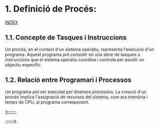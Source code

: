 # 1. Definició de Procés:
[INDEX](https://github.com/rramonb-esliceu/rramonb-esliceu/blob/master/sistemes/processos/00_Introduccio.md)
## 1.1. Concepte de Tasques i Instruccions
Un procés, en el context d'un sistema operatiu, representa l'execució d'un programa. Aquest programa pot consistir en una sèrie de tasques o instruccions que el sistema operatiu coordina i controla per assolir un objectiu específic.
## 1.2. Relació entre Programari i Processos
Un programa pot ser executat per diversos processos. La creació d'un procés implica l'assignació de recursos del sistema, com ara memòria i temps de CPU, al programa corresponent.

 [<---](00_Introduccio.md)
 
[--->](02_Tasques_Fonamentals_dels_Sistemes_Operatius.md)